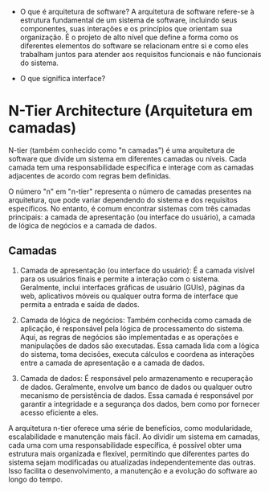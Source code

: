 - O que é arquitetura de software?
  A arquitetura de software refere-se à estrutura fundamental de um sistema de software,
  incluindo seus componentes, suas interações e os princípios que orientam sua organização.
  É o projeto de alto nível que define a forma como os diferentes elementos do software
  se relacionam entre si e como eles trabalham juntos para atender aos requisitos
  funcionais e não funcionais do sistema.

- O que significa interface?

# N-Tier Architecture (Arquitetura em camadas)

N-tier (também conhecido como "n camadas") é uma arquitetura de software que
divide um sistema em diferentes camadas ou níveis. Cada camada tem uma responsabilidade
específica e interage com as camadas adjacentes de acordo com regras bem definidas.

O número "n" em "n-tier" representa o número de camadas presentes na arquitetura,
que pode variar dependendo do sistema e dos requisitos específicos. No entanto,
é comum encontrar sistemas com três camadas principais: a camada de apresentação
(ou interface do usuário), a camada de lógica de negócios e a camada de dados.

## Camadas

1. Camada de apresentação (ou interface do usuário): É a camada visível para os
   usuários finais e permite a interação com o sistema. Geralmente, inclui interfaces
   gráficas de usuário (GUIs), páginas da web, aplicativos móveis ou qualquer outra
   forma de interface que permita a entrada e saída de dados.

2. Camada de lógica de negócios: Também conhecida como camada de aplicação,
   é responsável pela lógica de processamento do sistema. Aqui, as regras de negócios
   são implementadas e as operações e manipulações de dados são executadas. Essa camada
   lida com a lógica do sistema, toma decisões, executa cálculos e coordena as interações
   entre a camada de apresentação e a camada de dados.

3. Camada de dados: É responsável pelo armazenamento e recuperação de dados.
   Geralmente, envolve um banco de dados ou qualquer outro mecanismo de persistência
   de dados. Essa camada é responsável por garantir a integridade e a segurança dos
   dados, bem como por fornecer acesso eficiente a eles.

A arquitetura n-tier oferece uma série de benefícios, como modularidade, escalabilidade
e manutenção mais fácil. Ao dividir um sistema em camadas, cada uma com uma responsabilidade
específica, é possível obter uma estrutura mais organizada e flexível, permitindo
que diferentes partes do sistema sejam modificadas ou atualizadas independentemente
das outras. Isso facilita o desenvolvimento, a manutenção e a evolução do software ao longo do tempo.

